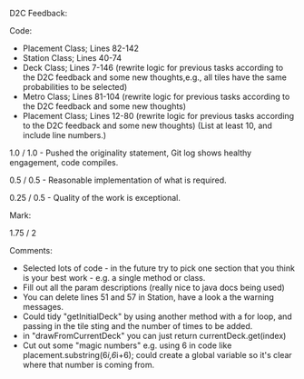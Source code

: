 D2C Feedback:

Code:
-   Placement Class; Lines 82-142
-   Station Class; Lines 40-74
-   Deck Class; Lines 7-146 (rewrite logic for previous tasks according to the D2C feedback and some new thoughts,e.g., all tiles have the same probabilities to be selected)
-   Metro Class; Lines 81-104 (rewrite logic for previous tasks according to the D2C feedback and some new thoughts)
-   Placement Class; Lines 12-80 (rewrite logic for previous tasks according to the D2C feedback and some new thoughts)
(List at least 10, and include line numbers.)



1.0 / 1.0 - Pushed the originality statement, Git log shows healthy engagement, code compiles.

0.5 / 0.5 - Reasonable implementation of what is required.

0.25 / 0.5 - Quality of the work is exceptional.

Mark:

1.75 / 2

Comments:
- Selected lots of code - in the future try to pick one section that you think 
is your best work - e.g. a single method or class. 
- Fill out all the param descriptions (really nice to java docs being used)
- You can delete lines 51 and 57 in Station, have a look a the warning messages. 
- Could tidy "getInitialDeck" by using another method with a for loop, and passing in 
the tile sting and the number of times to be added. 
- in "drawFromCurrentDeck" you can just return currentDeck.get(index)
- Cut out some "magic numbers" e.g. using 6 in code like placement.substring(6*i,6*i+6);
could create a global variable so it's clear where that number is coming from. 